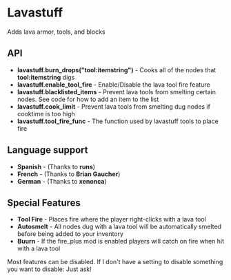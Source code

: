# Lavastuff
Adds lava armor, tools, and blocks

## **API**
* **lavastuff.burn_drops("tool:itemstring")** - Cooks all of the nodes that **tool:itemstring** digs
* **lavastuff.enable_tool_fire** - Enable/Disable the lava tool fire feature
* **lavastuff.blacklisted_items** - Prevent lava tools from smelting certain nodes. See code for how to add an item to the list
* **lavastuff.cook_limit** - Prevent lava tools from smelting dug nodes if cooktime is too high
* **lavastuff.tool_fire_func** - The function used by lavastuff tools to place fire

## **Language support**
*  **Spanish** - (Thanks to **runs**)
*  **French** - (Thanks to **Brian Gaucher**)
* **German** - (Thanks to **xenonca**)

## **Special Features**
*  **Tool Fire** - Places fire where the player right-clicks with a lava tool
*  **Autosmelt** - All nodes dug with a lava tool will be automatically smelted before being added to your inventory
*  **Buurn** - If the fire_plus mod is enabled players will catch on fire when hit with a lava tool

Most features can be disabled. If I don't have a setting to disable something you want to disable: Just ask!
